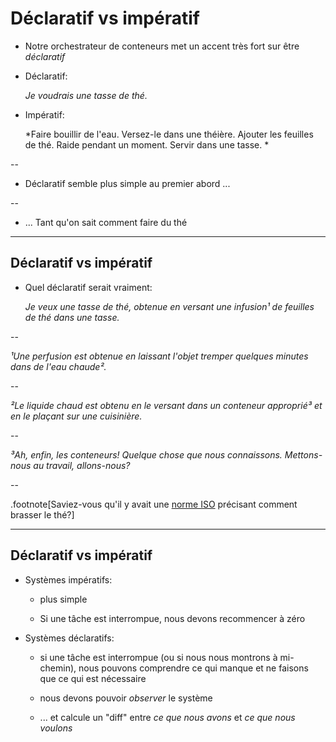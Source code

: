 # Déclaratif vs impératif

- Notre orchestrateur de conteneurs met un accent très fort sur être *déclaratif*

- Déclaratif:

  *Je voudrais une tasse de thé.*

- Impératif:

  *Faire bouillir de l'eau. Versez-le dans une théière. Ajouter les feuilles de thé. Raide pendant un moment. Servir dans une tasse. *

--

- Déclaratif semble plus simple au premier abord ...

--

- ... Tant qu'on sait comment faire du thé

---

## Déclaratif vs impératif

- Quel déclaratif serait vraiment:

  *Je veux une tasse de thé, obtenue en versant une infusion¹ de feuilles de thé dans une tasse.*

--

  *¹Une perfusion est obtenue en laissant l'objet tremper quelques minutes dans de l'eau chaude².*

--

  *²Le liquide chaud est obtenu en le versant dans un conteneur approprié³ et en le plaçant sur une cuisinière.*

--

  *³Ah, enfin, les conteneurs! Quelque chose que nous connaissons. Mettons-nous au travail, allons-nous?*

--

.footnote[Saviez-vous qu'il y avait une [norme ISO](https://en.wikipedia.org/wiki/ISO_3103) précisant comment brasser le thé?]

---

## Déclaratif vs impératif

- Systèmes impératifs:

  - plus simple

  - Si une tâche est interrompue, nous devons recommencer à zéro

- Systèmes déclaratifs:

  - si une tâche est interrompue (ou si nous nous montrons à mi-chemin),
    nous pouvons comprendre ce qui manque et ne faisons que ce qui est nécessaire

  - nous devons pouvoir *observer* le système

  - ... et calcule un "diff" entre *ce que nous avons* et *ce que nous voulons*
